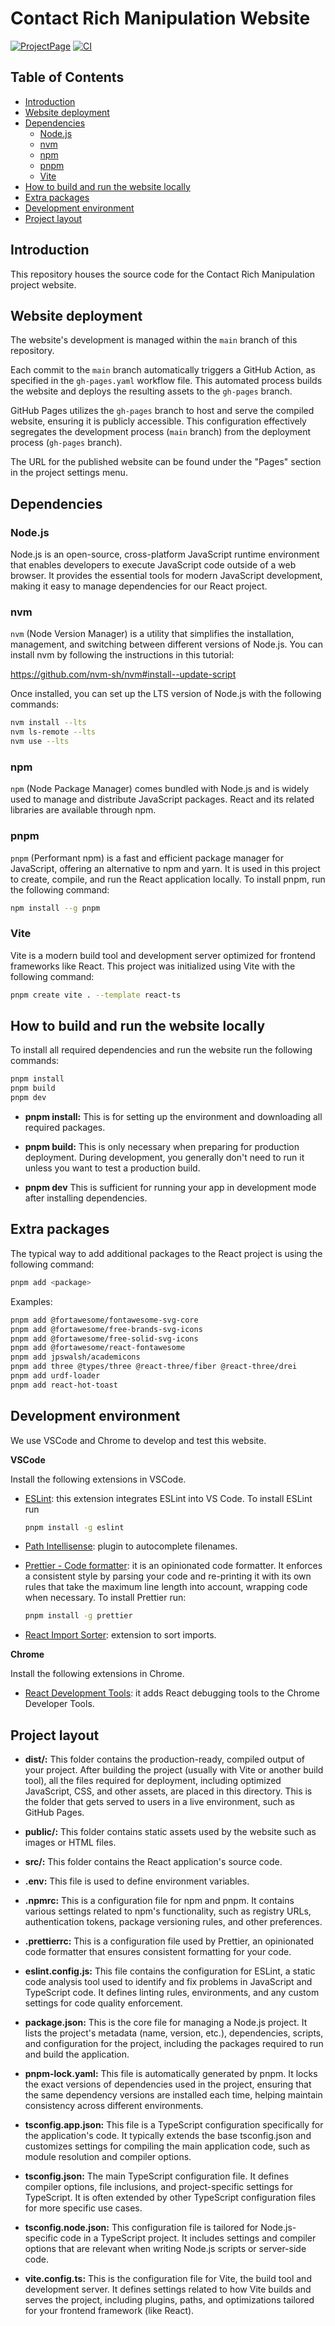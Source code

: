 # Contact Rich Manipulation Website <!-- omit from toc -->

[![ProjectPage](https://img.shields.io/badge/Project-Page-Green)](https://effective-funicular-2kqy14r.pages.github.io/)
[![CI](https://github.com/bdaiinstitute/crm-website/actions/workflows/gh-pages.yaml/badge.svg)](https://github.com/bdaiinstitute/crm-website/actions/workflows/gh-pages.yaml)

## Table of Contents <!-- omit from toc -->

- [Introduction](#introduction)
- [Website deployment](#website-deployment)
- [Dependencies](#dependencies)
  - [Node.js](#nodejs)
  - [nvm](#nvm)
  - [npm](#npm)
  - [pnpm](#pnpm)
  - [Vite](#vite)
- [How to build and run the website locally](#how-to-build-and-run-the-website-locally)
- [Extra packages](#extra-packages)
- [Development environment](#development-environment)
- [Project layout](#project-layout)

## Introduction

This repository houses the source code for the Contact Rich Manipulation project website.

## Website deployment

The website's development is managed within the `main` branch of this repository.

Each commit to the `main` branch automatically triggers a GitHub Action, as specified in the `gh-pages.yaml` workflow file. This automated process builds the website and deploys the resulting assets to the `gh-pages` branch.

GitHub Pages utilizes the `gh-pages` branch to host and serve the compiled website, ensuring it is publicly accessible. This configuration effectively segregates the development process (`main` branch) from the deployment process (`gh-pages` branch).

The URL for the published website can be found under the "Pages" section in the project settings menu.

## Dependencies

### Node.js

Node.js is an open-source, cross-platform JavaScript runtime environment that enables developers to execute JavaScript code outside of a web browser. It provides the essential tools for modern JavaScript development, making it easy to manage dependencies for our React project.

### nvm

`nvm` (Node Version Manager) is a utility that simplifies the installation, management, and switching between different versions of Node.js. You can install nvm by following the instructions in this tutorial:

https://github.com/nvm-sh/nvm#install--update-script

Once installed, you can set up the LTS version of Node.js with the following commands:

```bash
nvm install --lts
nvm ls-remote --lts
nvm use --lts
```

### npm

`npm` (Node Package Manager) comes bundled with Node.js and is widely used to manage and distribute JavaScript packages. React and its related libraries are available through npm.

### pnpm

`pnpm` (Performant npm) is a fast and efficient package manager for JavaScript, offering an alternative to npm and yarn. It is used in this project to create, compile, and run the React application locally. To install pnpm, run the following command:

```bash
npm install --g pnpm
```

### Vite

Vite is a modern build tool and development server optimized for frontend frameworks like React. This project was initialized using Vite with the following command:

```bash
pnpm create vite . --template react-ts
```

## How to build and run the website locally

To install all required dependencies and run the website run the following commands:

```bash
pnpm install
pnpm build
pnpm dev
```

- **pnpm install:** This is for setting up the environment and downloading all required packages.

- **pnpm build:** This is only necessary when preparing for production deployment. During development, you generally don't need to run it unless you want to test a production build.

- **pnpm dev** This is sufficient for running your app in development mode after installing dependencies.

## Extra packages

The typical way to add additional packages to the React project is using the following command:

```bash
pnpm add <package>
```

Examples:

```bash
pnpm add @fortawesome/fontawesome-svg-core
pnpm add @fortawesome/free-brands-svg-icons
pnpm add @fortawesome/free-solid-svg-icons
pnpm add @fortawesome/react-fontawesome
pnpm add jpswalsh/academicons
pnpm add three @types/three @react-three/fiber @react-three/drei
pnpm add urdf-loader
pnpm add react-hot-toast
```

## Development environment

We use VSCode and Chrome to develop and test this website.

**VSCode**

Install the following extensions in VSCode.

- [ESLint](https://marketplace.visualstudio.com/items?itemName=dbaeumer.vscode-eslint): this extension integrates ESLint into VS Code. To install ESLint run

  ```bash
  pnpm install -g eslint
  ```

- [Path Intellisense](https://marketplace.visualstudio.com/items?itemName=christian-kohler.path-intellisense): plugin to autocomplete filenames.

- [Prettier - Code formatter](https://marketplace.visualstudio.com/items?itemName=esbenp.prettier-vscode): it is an opinionated code formatter. It enforces a consistent style by parsing your code and re-printing it with its own rules that take the maximum line length into account, wrapping code when necessary. To install Prettier run:

  ```bash
  pnpm install -g prettier
  ```

- [React Import Sorter](https://marketplace.visualstudio.com/items?itemName=MrOnline.react-import-sorter): extension to sort imports.

**Chrome**

Install the following extensions in Chrome.

- [React Development Tools](https://chromewebstore.google.com/detail/fmkadmapgofadopljbjfkapdkoienihi): it adds React debugging tools to the Chrome Developer Tools.

## Project layout

- **dist/:** This folder contains the production-ready, compiled output of your project. After building the project (usually with Vite or another build tool), all the files required for deployment, including optimized JavaScript, CSS, and other assets, are placed in this directory. This is the folder that gets served to users in a live environment, such as GitHub Pages.

- **public/:** This folder contains static assets used by the website such as images or HTML files.

- **src/:** This folder contains the React application's source code.

- **.env:** This file is used to define environment variables.

- **.npmrc:** This is a configuration file for npm and pnpm. It contains various settings related to npm's functionality, such as registry URLs, authentication tokens, package versioning rules, and other preferences.

- **.prettierrc:** This is a configuration file used by Prettier, an opinionated code formatter that ensures consistent formatting for your code.

- **eslint.config.js:** This file contains the configuration for ESLint, a static code analysis tool used to identify and fix problems in JavaScript and TypeScript code. It defines linting rules, environments, and any custom settings for code quality enforcement.

- **package.json:** This is the core file for managing a Node.js project. It lists the project's metadata (name, version, etc.), dependencies, scripts, and configuration for the project, including the packages required to run and build the application.

- **pnpm-lock.yaml:** This file is automatically generated by pnpm. It locks the exact versions of dependencies used in the project, ensuring that the same dependency versions are installed each time, helping maintain consistency across different environments.

- **tsconfig.app.json:** This file is a TypeScript configuration specifically for the application's code. It typically extends the base tsconfig.json and customizes settings for compiling the main application code, such as module resolution and compiler options.

- **tsconfig.json:** The main TypeScript configuration file. It defines compiler options, file inclusions, and project-specific settings for TypeScript. It is often extended by other TypeScript configuration files for more specific use cases.

- **tsconfig.node.json:** This configuration file is tailored for Node.js-specific code in a TypeScript project. It includes settings and compiler options that are relevant when writing Node.js scripts or server-side code.

- **vite.config.ts:** This is the configuration file for Vite, the build tool and development server. It defines settings related to how Vite builds and serves the project, including plugins, paths, and optimizations tailored for your frontend framework (like React).
